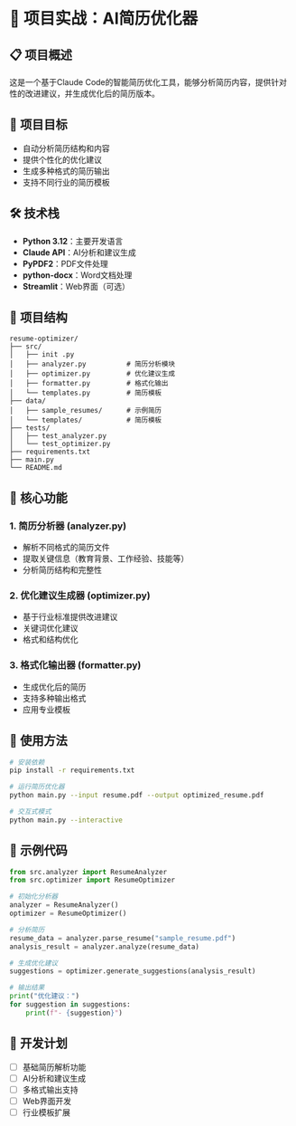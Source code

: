 # 🎯 项目实战：AI简历优化器

## 📋 项目概述

这是一个基于Claude Code的智能简历优化工具，能够分析简历内容，提供针对性的改进建议，并生成优化后的简历版本。

## 🎯 项目目标

- 自动分析简历结构和内容
- 提供个性化的优化建议
- 生成多种格式的简历输出
- 支持不同行业的简历模板

## 🛠️ 技术栈

- **Python 3.12**：主要开发语言
- **Claude API**：AI分析和建议生成
- **PyPDF2**：PDF文件处理
- **python-docx**：Word文档处理
- **Streamlit**：Web界面（可选）

## 📁 项目结构
```
resume-optimizer/
├── src/
│   ├── init .py
│   ├── analyzer.py          # 简历分析模块
│   ├── optimizer.py         # 优化建议生成
│   ├── formatter.py         # 格式化输出
│   └── templates.py         # 简历模板
├── data/
│   ├── sample_resumes/      # 示例简历
│   └── templates/           # 简历模板
├── tests/
│   ├── test_analyzer.py
│   └── test_optimizer.py
├── requirements.txt
├── main.py
└── README.md
```

## 🚀 核心功能

### 1. 简历分析器 (analyzer.py)
- 解析不同格式的简历文件
- 提取关键信息（教育背景、工作经验、技能等）
- 分析简历结构和完整性

### 2. 优化建议生成器 (optimizer.py)
- 基于行业标准提供改进建议
- 关键词优化建议
- 格式和结构优化

### 3. 格式化输出器 (formatter.py)
- 生成优化后的简历
- 支持多种输出格式
- 应用专业模板

## 📝 使用方法

```bash
# 安装依赖
pip install -r requirements.txt

# 运行简历优化器
python main.py --input resume.pdf --output optimized_resume.pdf

# 交互式模式
python main.py --interactive
```

## 🎨 示例代码

```python
from src.analyzer import ResumeAnalyzer
from src.optimizer import ResumeOptimizer

# 初始化分析器
analyzer = ResumeAnalyzer()
optimizer = ResumeOptimizer()

# 分析简历
resume_data = analyzer.parse_resume("sample_resume.pdf")
analysis_result = analyzer.analyze(resume_data)

# 生成优化建议
suggestions = optimizer.generate_suggestions(analysis_result)

# 输出结果
print("优化建议：")
for suggestion in suggestions:
    print(f"- {suggestion}")
```

## 🔧 开发计划

- [ ] 基础简历解析功能
- [ ] AI分析和建议生成
- [ ] 多格式输出支持
- [ ] Web界面开发
- [ ] 行业模板扩展